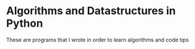 # Algorithms and Datastructures in Python

These are programs that I wrote in order to learn algorithms and
code tips
